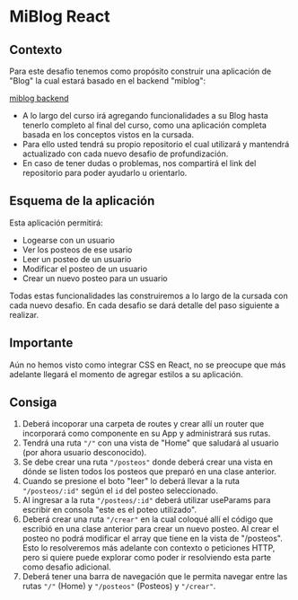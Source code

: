# MiBlog React

## Contexto
Para este desafio tenemos como propósito construir una aplicación de "Blog" la cual estará basado en el backend "miblog":

[miblog backend](https://miblog.inovecode.com/docs)

- A lo largo del curso irá agregando funcionalidades a su Blog hasta tenerlo completo al final del curso, como una aplicación completa basada en los conceptos vistos en la cursada.
- Para ello usted tendrá su propio repositorio el cual utilizará y mantendrá actualizado con cada nuevo desafio de profundización.
- En caso de tener dudas o problemas, nos compartirá el link del repositorio para poder ayudarlo u orientarlo.


## Esquema de la aplicación
Esta aplicación permitirá:
- Logearse con un usuario
- Ver los posteos de ese usario
- Leer un posteo de un usuario
- Modificar el posteo de un usuario
- Crear un nuevo posteo para un usuario

Todas estas funcionalidades las construiremos a lo largo de la cursada con cada nuevo desafio. En cada desafio se dará detalle del paso siguiente a realizar.


## Importante
Aún no hemos visto como integrar CSS en React, no se preocupe que más adelante llegará el momento de agregar estilos a su aplicación.


## Consiga
1. Deberá incoporar una carpeta de routes y crear allí un router que incorporará como componente en su App y administrará sus rutas.
2. Tendrá una ruta ```"/"``` con una vista de "Home" que saludará al usuario (por ahora usuario desconocido).
3. Se debe crear una ruta ```"/posteos"``` donde deberá crear una vista en dónde se listen todos los posteos  que preparó en una clase anterior.
4. Cuando se presione el boto "leer" lo deberá llevar a la ruta ```"/posteos/:id"``` según el ```id``` del posteo seleccionado.
5. Al ingresar a la ruta ```"/posteos/:id"``` deberá utilizar useParams para escribir en consola "este es el poteo <id> utilizado".
6. Deberá crear una ruta ```"/crear"``` en la cual coloqué allí el código que escribió en una clase anterior para crear un nuevo posteo. Al crear el posteo no podrá modificar el array que tiene en la vista de "/posteos". Esto lo resolveremos más adelante con contexto o peticiones HTTP, pero si quiere puede explorar como poder ir resolviendo esta parte como desafio adicional.
7. Deberá tener una barra de navegación que le permita navegar entre las rutas ```"/"``` (Home) y ```"/posteos"``` (Posteos) y ```"/crear"```.

